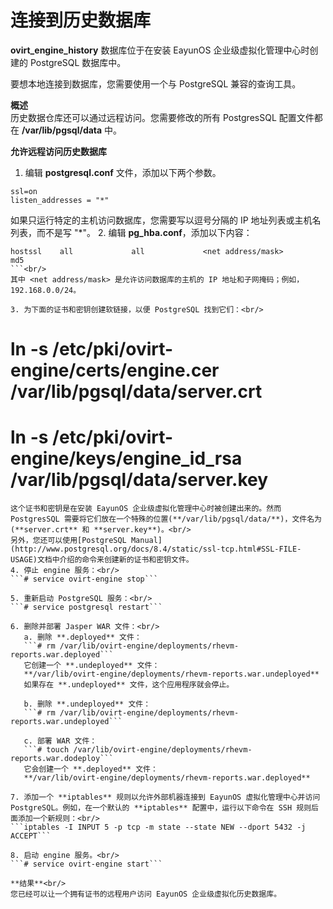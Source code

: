 # 连接到历史数据库

**ovirt_engine_history** 数据库位于在安装 EayunOS 企业级虚拟化管理中心时创建的 PostgreSQL 数据库中。

要想本地连接到数据库，您需要使用一个与 PostgreSQL 兼容的查询工具。

**概述**<br/>
历史数据仓库还可以通过远程访问。您需要修改的所有 PostgresSQL 配置文件都在 **/var/lib/pgsql/data** 中。

**允许远程访问历史数据库**

1. 编辑 **postgresql.conf** 文件，添加以下两个参数。
```
ssl=on
listen_addresses = "*"
```
如果只运行特定的主机访问数据库，您需要写以逗号分隔的 IP 地址列表或主机名列表，而不是写 "*"。
2. 编辑 **pg_hba.conf**，添加以下内容：<br/>
```
hostssl    all             all             <net address/mask>            md5
```<br/>
其中 <net address/mask> 是允许访问数据库的主机的 IP 地址和子网掩码；例如，192.168.0.0/24。
 
3. 为下面的证书和密钥创建软链接，以便 PostgreSQL 找到它们：<br/>
```
# ln -s /etc/pki/ovirt-engine/certs/engine.cer /var/lib/pgsql/data/server.crt
# ln -s /etc/pki/ovirt-engine/keys/engine_id_rsa /var/lib/pgsql/data/server.key
```
这个证书和密钥是在安装 EayunOS 企业级虚拟化管理中心时被创建出来的。然而 PostgresSQL 需要将它们放在一个特殊的位置(**/var/lib/pgsql/data/**)，文件名为(**server.crt** 和 **server.key**)。<br/>
另外，您还可以使用[PostgreSQL Manual](http://www.postgresql.org/docs/8.4/static/ssl-tcp.html#SSL-FILE-USAGE)文档中介绍的命令来创建新的证书和密钥文件。
4. 停止 engine 服务：<br/>
```# service ovirt-engine stop```

5. 重新启动 PostgreSQL 服务：<br/>
```# service postgresql restart```

6. 删除并部署 Jasper WAR 文件：<br/>
   a. 删除 **.deployed** 文件：
   ```# rm /var/lib/ovirt-engine/deployments/rhevm-reports.war.deployed```
   它创建一个 **.undeployed** 文件：
   **/var/lib/ovirt-engine/deployments/rhevm-reports.war.undeployed**
   如果存在 **.undeployed** 文件，这个应用程序就会停止。
    
   b. 删除 **.undeployed** 文件：
   ```# rm /var/lib/ovirt-engine/deployments/rhevm-reports.war.undeployed```
  
   c. 部署 WAR 文件：
   ```# touch /var/lib/ovirt-engine/deployments/rhevm-reports.war.dodeploy```
   它会创建一个 **.deployed** 文件：
   **/var/lib/ovirt-engine/deployments/rhevm-reports.war.deployed**

7. 添加一个 **iptables** 规则以允许外部机器连接到 EayunOS 虚拟化管理中心并访问 PostgreSQL。例如，在一个默认的 **iptables** 配置中，运行以下命令在 SSH 规则后面添加一个新规则：<br/>
```iptables -I INPUT 5 -p tcp -m state --state NEW --dport 5432 -j ACCEPT```

8. 启动 engine 服务。<br/>
```# service ovirt-engine start```

**结果**<br/>
您已经可以让一个拥有证书的远程用户访问 EayunOS 企业级虚拟化历史数据库。

